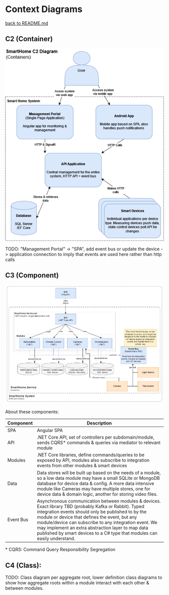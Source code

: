 # Context Diagrams

[back to README.md](../README.md)

## C2 (Container)

![C2 Diagram](./Diagrams/SmartHomeC2.drawio.png)

TODO: "Management Portal" -> "SPA", add event bus or update the device -> application connection to imply that events are used here rather than http calls

## C3 (Component)

![C3 Diagram](./Diagrams/SmartHomeC3.drawio.png)

About these components:

| Component | Description                                                                                                                                                                                                                                                                                                                                                                                                |
| --------- | ---------------------------------------------------------------------------------------------------------------------------------------------------------------------------------------------------------------------------------------------------------------------------------------------------------------------------------------------------------------------------------------------------------- |
| SPA       | Angular SPA                                                                                                                                                                                                                                                                                                                                                                                                |
| API       | .NET Core API, set of controllers per subdomain/module, sends CQRS\* commands & queries via mediator to relevant module                                                                                                                                                                                                                                                                                    |
| Modules   | .NET Core libraries, define commands/queries to be exposed by API, modules also subscribe to integration events from other modules & smart devices                                                                                                                                                                                                                                                         |
| Data      | Data stores will be built up based on the needs of a module, so a low data module may have a small SQLite or MongoDB database for device data & config. A more data intensive module like Cameras may have multiple stores, one for device data & domain logic, another for storing video files.                                                                                                           |
| Event Bus | Asynchronous communication between modules & devices. Exact library TBD (probably Kafka or Rabbit). Typed integration events should only be published to by the module or device that defines the event, but any module/device can subscribe to any integration event. We may implement an extra abstraction layer to map data published by smart devices to a C# type that modules can easily understand. |

\* CQRS: Command Query Responsibility Segregation

## C4 (Class):

TODO: Class diagram per aggregate root, lower definition class diagrams to show how aggregate roots within a module interact with each other & between modules.
